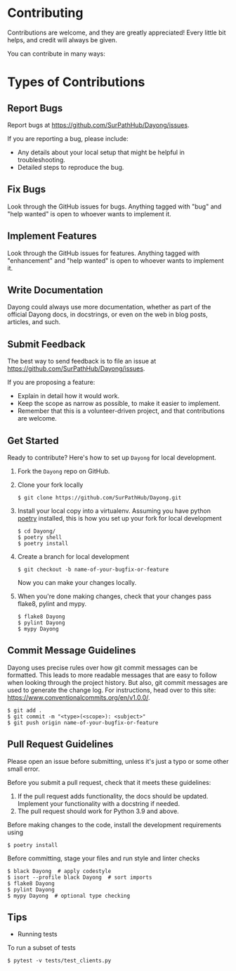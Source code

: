 # Contributing

Contributions are welcome, and they are greatly appreciated! Every little bit
helps, and credit will always be given.

You can contribute in many ways:

# Types of Contributions

## Report Bugs

Report bugs at https://github.com/SurPathHub/Dayong/issues.

If you are reporting a bug, please include:

* Any details about your local setup that might be helpful in troubleshooting.
* Detailed steps to reproduce the bug.

## Fix Bugs

Look through the GitHub issues for bugs. Anything tagged with "bug" and "help wanted" is open to whoever wants to implement it.

## Implement Features

Look through the GitHub issues for features. Anything tagged with "enhancement" and "help wanted" is open to whoever wants to implement it.

## Write Documentation

Dayong could always use more documentation, whether as part of the official Dayong docs, in docstrings, or even on the web in blog posts, articles, and such.

## Submit Feedback

The best way to send feedback is to file an issue at https://github.com/SurPathHub/Dayong/issues.

If you are proposing a feature:

* Explain in detail how it would work.
* Keep the scope as narrow as possible, to make it easier to implement.
* Remember that this is a volunteer-driven project, and that contributions are welcome.

## Get Started

Ready to contribute? Here's how to set up `Dayong` for local development.

1. Fork the `Dayong` repo on GitHub.
2. Clone your fork locally

    ```
    $ git clone https://github.com/SurPathHub/Dayong.git
    ```

3. Install your local copy into a virtualenv. Assuming you have python [poetry](https://github.com/python-poetry/poetry) installed, this is how you set up your fork for local development

    ```
    $ cd Dayong/
    $ poetry shell
    $ poetry install
    ```

4. Create a branch for local development

    ```
    $ git checkout -b name-of-your-bugfix-or-feature
    ```

   Now you can make your changes locally.

5. When you're done making changes, check that your changes pass flake8, pylint and mypy.

    ```
    $ flake8 Dayong
    $ pylint Dayong
    $ mypy Dayong
    ```

## Commit Message Guidelines
Dayong uses precise rules over how git commit messages can be formatted. This leads to more readable messages that are easy to follow when looking through the project history. But also, git commit messages are used to generate the change log. For instructions, head over to this site: https://www.conventionalcommits.org/en/v1.0.0/.

```
$ git add .
$ git commit -m "<type>(<scope>): <subject>"
$ git push origin name-of-your-bugfix-or-feature
```

## Pull Request Guidelines

Please open an issue before submitting, unless it's just a typo or some other small error.

Before you submit a pull request, check that it meets these guidelines:

1. If the pull request adds functionality, the docs should be updated. Implement your functionality with a docstring if needed.
2. The pull request should work for Python 3.9 and above.

Before making changes to the code, install the development requirements using

```
$ poetry install
```

Before committing, stage your files and run style and linter checks

```
$ black Dayong  # apply codestyle
$ isort --profile black Dayong  # sort imports
$ flake8 Dayong
$ pylint Dayong
$ mypy Dayong  # optional type checking
```

## Tips

- Running tests

To run a subset of tests

```
$ pytest -v tests/test_clients.py
```
